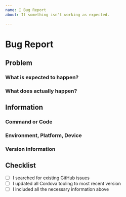 ```yaml
---
name: 🐛 Bug Report
about: If something isn't working as expected.

---
```


# Bug Report

## Problem

### What is expected to happen?



### What does actually happen?



## Information
<!-- Include all relevant information that might help understand and reproduce the problem -->



### Command or Code
<!-- What command or code is needed to reproduce the problem? -->



### Environment, Platform, Device
<!-- In what environment, on what platform or on which device are you experiencing the issue? -->



### Version information
<!--
What are relevant versions you are using?
For example:
Cordova: Cordova CLI, Cordova Platforms, Cordova Plugins
Other Frameworks: Ionic Framework and CLI version
Operating System, Android Studio, Xcode etc.
-->



## Checklist
<!-- Please check the boxes by putting an x in the [ ] like so: [x] -->

- [ ] I searched for existing GitHub issues
- [ ] I updated all Cordova tooling to most recent version
- [ ] I included all the necessary information above
